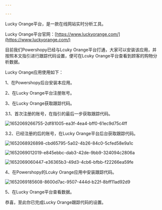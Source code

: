 ```yaml
---

---
```

Lucky Orange平台，是一款在线网站实时分析工具。

Lucky Orange平台官网：[https://www.luckyorange.com/](https://www.luckyorange.com/)

目前我们Powershopy已经与Lcuky Orange平台打通，大家可以安装该应用，并按照本文指引进行跟踪代码设置，便可在Lcuky Orange平台查看到顾客的购物分析数据。

Lucky Orange应用使用如下：

1、在Powershopy后台安装本应用。

2、在Lucky Orange平台注册账号。

3、在Lucky Orange获取跟踪代码。

3.1、首次注册的账号，在指引的最后一步获取跟踪代码。

![1652069266755-2df81005-ea3f-4ea4-bff0-61ec9d75c4ff](/images/5be3230e_1652069266755-2df81005-ea3f-4ea4-bff0-61ec9d75c4ff.png)

3.2、已经注册的后的账号，在Lucky Orange平台后台获取跟踪代码。

![1652068926898-cbd65795-5a02-4b26-84c0-5cfed58e9a1c](/images/c283de1d_1652068926898-cbd65795-5a02-4b26-84c0-5cfed58e9a1c.png)

![1652069012019-e845ebbc-dab3-42de-9bb9-324094c2806a](/images/540bb40f_1652069012019-e845ebbc-dab3-42de-9bb9-324094c2806a.png)

![1652069060447-e36365b3-49d3-4cb6-bfbb-f22266ea59fe](/images/c85b03a9_1652069060447-e36365b3-49d3-4cb6-bfbb-f22266ea59fe.png)

4、在Powershopy的Lcuky Orange应用中安装跟踪代码。

![1652069185608-8600d7ac-9507-444d-b22f-8bff11ad92d9](/images/e1d5aa07_1652069185608-8600d7ac-9507-444d-b22f-8bff11ad92d9.png)

5、在Lucky Orange平台查看数据。

恭喜，至此你已完成Lucky Orange跟踪代码的设置。

